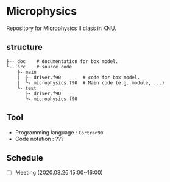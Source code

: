# Microphysics
Repository for Microphysics II class in KNU.

## structure
```
├-- doc    # documentation for box model.
└-- src    # source code
    ├- main
    |  ├- driver.f90        # code for box model.
    |  └- microphysics.f90  # Main code (e.g. module, ...)
    └- test
       ├- driver.f90       
       └- microphysics.f90 
```

## Tool
- Programming language : `Fortran90`
- Code notation : ???

## Schedule
- [  ] Meeting (2020.03.26 15:00~16:00)

